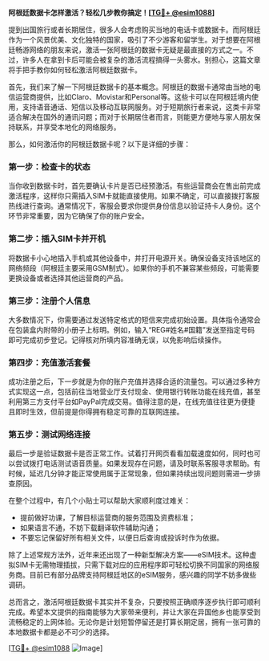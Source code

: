 **阿根廷数据卡怎样激活？轻松几步教你搞定！[[TG💪+ @esim1088](https://t.me/s/esim1088)]**

提到出国旅行或者长期居住，很多人会考虑购买当地的电话卡或数据卡。而阿根廷作为一个风景优美、文化独特的国家，吸引了不少游客和留学生。对于想要在阿根廷畅游网络的朋友来说，激活一张阿根廷的数据卡无疑是最直接的方式之一。不过，许多人在拿到卡后可能会被复杂的激活流程搞得一头雾水。别担心，这篇文章将手把手教你如何轻松激活阿根廷数据卡。

首先，我们来了解一下阿根廷数据卡的基本概念。阿根廷的数据卡通常由当地的电信运营商提供，比如Claro、Movistar和Personal等。这些卡可以在阿根廷境内使用，支持语音通话、短信以及移动互联网服务。对于短期旅行者来说，这类卡非常适合解决在国外的通讯问题；而对于长期居住者而言，则能更方便地与家人朋友保持联系，并享受本地化的网络服务。

那么，如何激活你的阿根廷数据卡呢？以下是详细的步骤：

### **第一步：检查卡的状态**
当你收到数据卡时，首先要确认卡片是否已经预激活。有些运营商会在售出前完成激活程序，这样你只需插入SIM卡就能直接使用。如果不确定，可以直接拨打客服热线进行查询。通常情况下，客服会要求你提供身份信息以验证持卡人身份。这个环节非常重要，因为它确保了你的账户安全。

### **第二步：插入SIM卡并开机**
将数据卡小心地插入手机或其他设备中，并打开电源开关。确保设备支持该地区的网络频段（阿根廷主要采用GSM制式）。如果你的手机不兼容某些频段，可能需要更换设备或者选择其他运营商的产品。

### **第三步：注册个人信息**
大多数情况下，你需要通过发送特定格式的短信来完成初始设置。具体指令通常会在包装盒内附带的小册子上标明。例如，输入“REG#姓名#国籍”发送至指定号码即可完成初步登记。记得核对所填内容准确无误，以免影响后续操作。

### **第四步：充值激活套餐**
成功注册之后，下一步就是为你的账户充值并选择合适的流量包。可以通过多种方式实现这一点，包括前往当地营业厅支付现金、使用银行转账功能在线充值，甚至利用第三方支付平台如PayPal完成交易。值得注意的是，在线充值往往更为便捷且即时生效，但前提是你得拥有稳定可靠的互联网连接。

### **第五步：测试网络连接**
最后一步是验证数据卡是否正常工作。试着打开网页看看加载速度如何，同时也可以尝试拨打电话测试语音质量。如果发现存在问题，请及时联系客服寻求帮助。有时候，延迟几分钟才能正常使用属于正常现象，但如果持续出现问题则需进一步排查原因。

在整个过程中，有几个小贴士可以帮助大家顺利度过难关：
- 提前做好功课，了解目标运营商的服务范围及资费标准；
- 如果语言不通，不妨下载翻译软件辅助沟通；
- 不要忘记保留好所有相关文件，以便日后查询或投诉时作为依据。

除了上述常规方法外，近年来还出现了一种新型解决方案——eSIM技术。这种虚拟SIM卡无需物理插拔，只需下载对应的应用程序即可轻松切换不同国家的网络服务商。目前已有部分品牌支持阿根廷地区的eSIM服务，感兴趣的同学不妨多做些调研。

总而言之，激活阿根廷数据卡其实并不复杂，只要按照正确顺序逐步执行即可顺利完成。希望本文提供的指南能够为大家带来便利，并让大家在异国他乡也能享受到流畅稳定的上网体验。无论你是计划短暂停留还是打算长期定居，拥有一张可靠的本地数据卡都是必不可少的选择。

[[TG💪+ @esim1088](https://t.me/s/esim1088) ![Image](https://i.postimg.cc/4NQfJmqS/Snipaste-2025-05-13-00-14-12.png)]